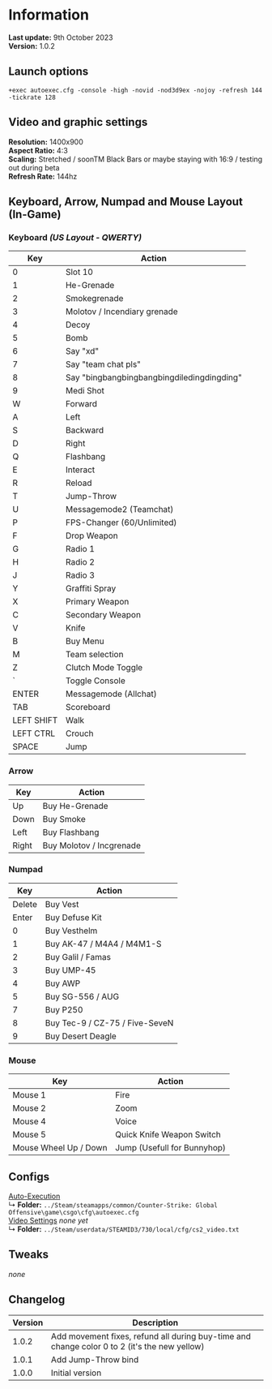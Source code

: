# Information
**Last update:** 9th October 2023  
**Version:** 1.0.2  

## Launch options
```
+exec autoexec.cfg -console -high -novid -nod3d9ex -nojoy -refresh 144 -tickrate 128 
``` 

## Video and graphic settings
**Resolution:** 1400x900  
**Aspect Ratio:** 4:3  
**Scaling:** Stretched / soonTM Black Bars or maybe staying with 16:9 / testing out during beta  
**Refresh Rate:** 144hz  

## Keyboard, Arrow, Numpad and Mouse Layout (In-Game)
### Keyboard *(US Layout - QWERTY)*
Key | Action
--- | ---
0 | Slot 10
1 | He-Grenade
2 | Smokegrenade
3 | Molotov / Incendiary grenade
4 | Decoy
5 | Bomb
6 | Say "xd"
7 | Say "team chat pls"
8 | Say "bingbangbingbangbingdiledingdingding"
9 | Medi Shot
W | Forward
A | Left
S | Backward
D | Right
Q | Flashbang
E | Interact
R | Reload
T | Jump-Throw
U | Messagemode2 (Teamchat)
P | FPS-Changer (60/Unlimited)
F | Drop Weapon
G | Radio 1
H | Radio 2
J | Radio 3
Y | Graffiti Spray
X | Primary Weapon
C | Secondary Weapon
V | Knife
B | Buy Menu
M | Team selection
Z | Clutch Mode Toggle
` | Toggle Console
ENTER | Messagemode (Allchat)
TAB | Scoreboard
LEFT SHIFT | Walk
LEFT CTRL | Crouch
SPACE | Jump

### Arrow
Key | Action
--- | ---
Up | Buy He-Grenade
Down | Buy Smoke
Left | Buy Flashbang
Right | Buy Molotov / Incgrenade

### Numpad
Key | Action
--- | ---
Delete | Buy Vest
Enter | Buy Defuse Kit
0 | Buy Vesthelm
1 | Buy AK-47 / M4A4 / M4M1-S
2 | Buy Galil / Famas
3 | Buy UMP-45
4 | Buy AWP
5 | Buy SG-556 / AUG
7 | Buy P250
8 | Buy Tec-9 / CZ-75 / Five-SeveN
9 | Buy Desert Deagle

### Mouse
Key | Action
--- | ---
Mouse 1 | Fire
Mouse 2 | Zoom
Mouse 4 | Voice
Mouse 5 | Quick Knife Weapon Switch
Mouse Wheel Up / Down | Jump (Usefull for Bunnyhop)

## Configs
[Auto-Execution](https://github.com/OnlyOneCookie/Game-Configurations/blob/master/Files/CSGO/autoexec.cfg)  
↳ **Folder:** `../Steam/steamapps/common/Counter-Strike: Global Offensive\game\csgo\cfg\autoexec.cfg`  
[Video Settings](https://github.com/OnlyOneCookie/Game-Configurations/blob/master/Files/CSGO/video.txt) *none yet*  
↳ **Folder:** `../Steam/userdata/STEAMID3/730/local/cfg/cs2_video.txt`  

## Tweaks
*none*

## Changelog
Version | Description
--- | ---
1.0.2 | Add movement fixes, refund all during buy-time and change color 0 to 2 (it's the new yellow)
1.0.1 | Add Jump-Throw bind 
1.0.0 | Initial version

